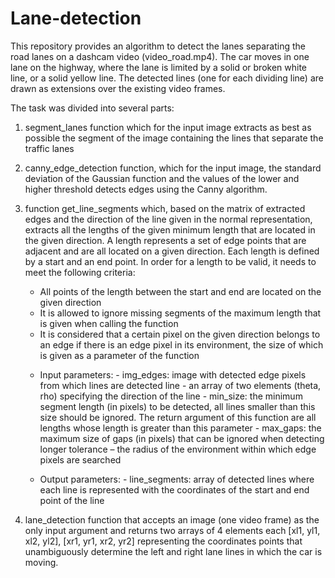 # Lane-detection

This repository provides an algorithm to detect the lanes separating the road lanes on a dashcam video (video_road.mp4). The car moves in one lane on the highway, where the lane is limited by a solid or broken white line, or a solid yellow line. The detected lines (one for each dividing line) are drawn as extensions over the existing video frames. 

The task was divided into several parts:

1. segment_lanes function which for the input image extracts as best as possible the segment of the image containing the lines that separate the traffic lanes

2. canny_edge_detection function, which for the input image, the standard deviation of the Gaussian function and the values of the lower and higher threshold detects edges using the Canny algorithm.

3. function get_line_segments which, based on the matrix of extracted edges and the direction of the line given in the normal representation, extracts all the lengths of the given minimum length that are located in the given direction. A length represents a set of edge points that are adjacent and are all located on a given direction. Each length is defined by a start and an end point. In order for a length to be valid, it needs to meet the following criteria:
    - All points of the length between the start and end are located on the given direction
    - It is allowed to ignore missing segments of the maximum length that is given when calling the function 
    - It is considered that a certain pixel on the given direction belongs to an edge if there is an edge pixel in its environment, the size of which is given as a parameter of the function

    + Input parameters:
           - img_edges: image with detected edge pixels from which lines are detected line - an 	array of two elements (theta, rho) specifying the direction of the line
           - min_size: the minimum segment length (in pixels) to be detected, all lines smaller than 	this size should be ignored. The return argument of this function are all lengths whose 	length is greater than this parameter
           - max_gaps: the maximum size of gaps (in pixels) that can be ignored when detecting 	longer tolerance – the radius of the environment within which edge pixels are searched
    
    + Output parameters:
           - line_segments: array of detected lines where each line is represented with the coordinates of the start and end point of the line


4. lane_detection function that accepts an image (one video frame) as the only input argument and returns two arrays of 4 elements each [xl1, yl1, xl2, yl2], [xr1, yr1, xr2, yr2] representing the coordinates points that unambiguously determine the left and right lane lines in which the car is moving.
